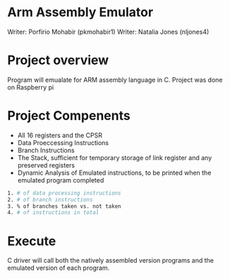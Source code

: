 # Arm Assembly Emulator
Writer: Porfirio Mohabir (pkmohabir1)
Writer: Natalia Jones (nljones4)

# Project overview
Program will emualate for ARM assembly language in C. Project was done on Raspberry pi

# Project Compenents

 - All 16 registers and the CPSR
 - Data Proeccessing Instructions
 - Branch Instructions
 - The Stack, sufficient for temporary storage of link register and any preserved registers
 - Dynamic Analysis of Emulated instructions, to be printed when the emulated program completed
 ```bash
 1. # of data processing instructions
 2. # of branch instructions
 3. % of branches taken vs. not taken
 4. # of instructions in total
 ```
# Execute
C driver will call both the natively assembled version programs and the emulated version of each program.   



